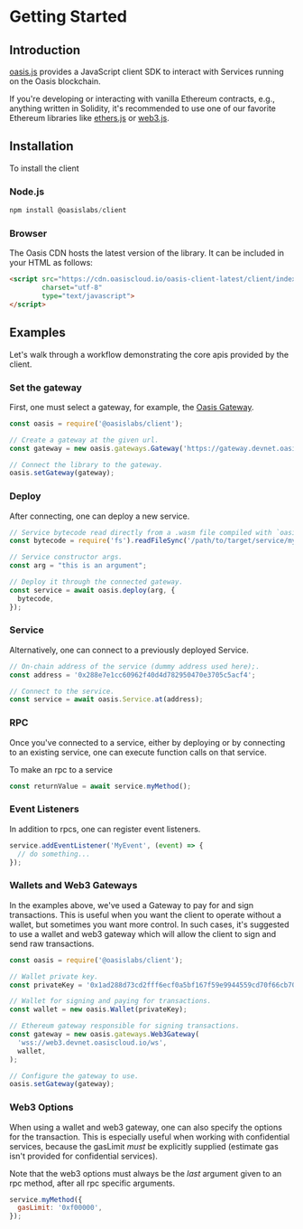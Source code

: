 # Getting Started

## Introduction

[oasis.js](https://github.com/oasislabs/oasis.js) provides a JavaScript client SDK to interact with Services running on the Oasis blockchain.

If you're developing or interacting with vanilla Ethereum contracts, e.g., anything written in Solidity, it's recommended to use one of our favorite Ethereum libraries like [ethers.js](https://docs.ethers.io/ethers.js) or [web3.js](https://web3js.readthedocs.io).

## Installation

To install the client

### Node.js

```javascript
npm install @oasislabs/client
```

### Browser

The Oasis CDN hosts the latest version of the library.
It can be included in your HTML as follows:

```html
<script src="https://cdn.oasiscloud.io/oasis-client-latest/client/index.browser.umd.js"
        charset="utf-8"
        type="text/javascript">
</script>
```


## Examples

Let's walk through a workflow demonstrating the core apis provided by the client.

### Set the gateway

First, one must select a gateway, for example, the [Oasis Gateway](https://github.com/oasislabs/developer-gateway).

```javascript
const oasis = require('@oasislabs/client');

// Create a gateway at the given url.
const gateway = new oasis.gateways.Gateway('https://gateway.devnet.oasiscloud.io')

// Connect the library to the gateway.
oasis.setGateway(gateway);
```

### Deploy

After connecting, one can deploy a new service.

```javascript
// Service bytecode read directly from a .wasm file compiled with `oasis build`.
const bytecode = require('fs').readFileSync('/path/to/target/service/my-service.wasm');

// Service constructor args.
const arg = "this is an argument";

// Deploy it through the connected gateway.
const service = await oasis.deploy(arg, {
  bytecode,
});
```

### Service

Alternatively, one can connect to a previously deployed Service.

```javascript
// On-chain address of the service (dummy address used here);.
const address = '0x288e7e1cc60962f40d4d782950470e3705c5acf4';

// Connect to the service.
const service = await oasis.Service.at(address);
```

### RPC

Once you've connected to a service, either by deploying or by connecting to an existing service, one can execute function calls on that service.

To make an rpc to a service

```javascript
const returnValue = await service.myMethod();
```

### Event Listeners

In addition to rpcs, one can register event listeners.

```javascript
service.addEventListener('MyEvent', (event) => {
  // do something...
});
```

### Wallets and Web3 Gateways

In the examples above, we've used a Gateway to pay for and sign transactions.
This is useful when you want the client to operate without a wallet, but sometimes you want more control.
In such cases, it's suggested to use a wallet and web3 gateway which will allow the client to sign and send raw transactions.

```javascript
const oasis = require('@oasislabs/client');

// Wallet private key.
const privateKey = '0x1ad288d73cd2fff6ecf0a5bf167f59e9944559cd70f66cb70170702a0b4f3bd5';

// Wallet for signing and paying for transactions.
const wallet = new oasis.Wallet(privateKey);

// Ethereum gateway responsible for signing transactions.
const gateway = new oasis.gateways.Web3Gateway(
  'wss://web3.devnet.oasiscloud.io/ws',
  wallet,
);

// Configure the gateway to use.
oasis.setGateway(gateway);
```

### Web3 Options

When using a wallet and web3 gateway, one can also specify the options for the transaction.
This is especially useful when working with confidential services, because the gasLimit *must* be explicitly supplied (estimate gas isn't provided for confidential services).

Note that the web3 options must always be the *last* argument given to an rpc method, after all rpc specific arguments.

```javascript
service.myMethod({
  gasLimit: '0xf00000',
});
```
